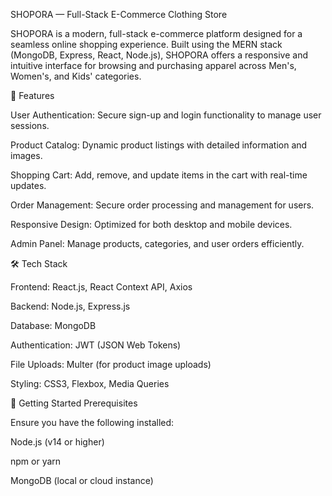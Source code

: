 SHOPORA — Full-Stack E-Commerce Clothing Store

SHOPORA is a modern, full-stack e-commerce platform designed for a seamless online shopping experience. Built using the MERN stack (MongoDB, Express, React, Node.js), SHOPORA offers a responsive and intuitive interface for browsing and purchasing apparel across Men's, Women's, and Kids' categories.

🌟 Features

User Authentication: Secure sign-up and login functionality to manage user sessions.

Product Catalog: Dynamic product listings with detailed information and images.

Shopping Cart: Add, remove, and update items in the cart with real-time updates.

Order Management: Secure order processing and management for users.

Responsive Design: Optimized for both desktop and mobile devices.

Admin Panel: Manage products, categories, and user orders efficiently.

🛠️ Tech Stack

Frontend: React.js, React Context API, Axios

Backend: Node.js, Express.js

Database: MongoDB

Authentication: JWT (JSON Web Tokens)

File Uploads: Multer (for product image uploads)

Styling: CSS3, Flexbox, Media Queries

🚀 Getting Started
Prerequisites

Ensure you have the following installed:

Node.js (v14 or higher)

npm or yarn

MongoDB (local or cloud instance)
